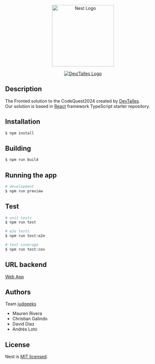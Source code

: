 <p align="center">
  <a href="http://nestjs.com/" target="blank"><img src="https://upload.wikimedia.org/wikipedia/commons/thumb/4/47/React.svg/1200px-React.svg.png" width="200" alt="Nest Logo" /></a>
</p>
<p align="center">
  <a href="https://cursos.devtalles.com" target="blank"><img src="https://import.cdn.thinkific.com/cdn-cgi/image/width=384,dpr=2,onerror=redirect/643563%2Fcustom_site_themes%2Fid%2FovAKzuZwRfmmwOLdtki8_DEVTALLES-LOGO-VARIANTES.png" heigth="200" alt="Dev/Talles Logo" /></a>
</p>


## Description

The Fronted solution to the CodeQuest2024 created by [DevTalles](https://cursos.devtalles.com).  
Our solution is based in [React](https://es.react.dev) framework TypeScript starter repository.

## Installation

```bash
$ npm install
```
## Building

```bash
$ npm run build
```

## Running the app

```bash
# development
$ npm run preview
```

## Test

```bash
# unit tests
$ npm run test

# e2e tests
$ npm run test:e2e

# test coverage
$ npm run test:cov
```

## URL backend

[Web App](https://codequest2024front.onrender.com)

## Authors

Team [judgeeks](https://discord.com/channels/1130900724499365958/1215272381757788200)
- Mauren Rivera 
- Christian Galindo 
- David Diaz 
- Andrés Loto 

## License

Nest is [MIT licensed](LICENSE).
